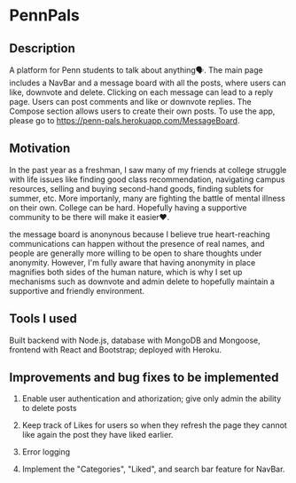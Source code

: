 # PennPals

## Description
A platform for Penn students to talk about anything🗣. The main page includes a NavBar and a message board with all the posts, where users can like, downvote and delete. Clicking on each message can lead to a reply page. Users can post comments and like or downvote replies. The Compose section allows users to create their own posts. To use the app, please go to https://penn-pals.herokuapp.com/MessageBoard.

## Motivation
In the past year as a freshman, I saw many of my friends at college struggle with life issues like finding good class recommendation, navigating campus resources, selling and buying second-hand goods, finding sublets for summer, etc. More importanly, many are fighting the battle of mental illness on their own. College can be hard. Hopefully having a supportive community to be there will make it easier❤️. 

the message board is anonynous because I believe true heart-reaching communications can happen without the presence of real names, and people are generally more willing to be open to share thoughts under anonymity. However, I'm fully aware that having anonymity in place magnifies both sides of the human nature, which is why I set up mechanisms such as downvote and admin delete to hopefully maintain a supportive and friendly environment.

## Tools I used

Built backend with Node.js, database with MongoDB and Mongoose, frontend with React and Bootstrap; deployed with Heroku.

## Improvements and bug fixes to be implemented

1. Enable user authentication and athorization; give only admin the ability to delete posts

2. Keep track of Likes for users so when they refresh the page they cannot like again the post they have liked earlier. 

3. Error logging

4. Implement the "Categories", "Liked", and search bar feature for NavBar.

